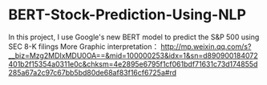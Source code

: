 # BERT-Stock-Prediction-Using-NLP
In this project, I use Google's new BERT model to predict the S&amp;P 500 using SEC 8-K filings
More Graphic interpretation：
http://mp.weixin.qq.com/s?__biz=Mzg2MDIxMDU0OA==&mid=100000253&idx=1&sn=d890900184072401b2f15354a0311e0c&chksm=4e2895e6795f1cf061bdf71631c73d174855d285a67a2c97c67bb5bd80de68af83f16cf6725a#rd